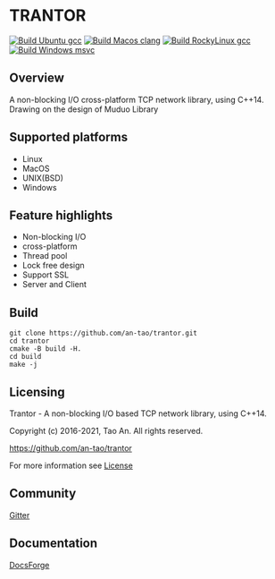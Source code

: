# TRANTOR

[![Build Ubuntu gcc](https://github.com/an-tao/trantor/actions/workflows/ubuntu-gcc.yml/badge.svg)](https://github.com/an-tao/trantor/actions)
[![Build Macos clang](https://github.com/an-tao/trantor/actions/workflows/macos-clang.yml/badge.svg)](https://github.com/an-tao/trantor/actions)
[![Build RockyLinux gcc](https://github.com/an-tao/trantor/actions/workflows/rockylinux-gcc.yml/badge.svg)](https://github.com/an-tao/trantor/actions)
[![Build Windows msvc](https://github.com/an-tao/trantor/actions/workflows/windows-msvc.yml/badge.svg)](https://github.com/an-tao/trantor/actions)

## Overview
A non-blocking I/O cross-platform TCP network library, using C++14.  
Drawing on the design of Muduo Library

## Supported platforms
- Linux
- MacOS
- UNIX(BSD)
- Windows

## Feature highlights
- Non-blocking I/O
- cross-platform
- Thread pool
- Lock free design
- Support SSL
- Server and Client


## Build
```shell
git clone https://github.com/an-tao/trantor.git
cd trantor
cmake -B build -H.
cd build 
make -j
```

## Licensing
Trantor - A non-blocking I/O based TCP network library, using C++14. 

Copyright (c) 2016-2021, Tao An.  All rights reserved.

https://github.com/an-tao/trantor

For more information see [License](License)

## Community
[Gitter](https://gitter.im/drogon-web/community)

## Documentation
[DocsForge](https://trantor.docsforge.com/)
